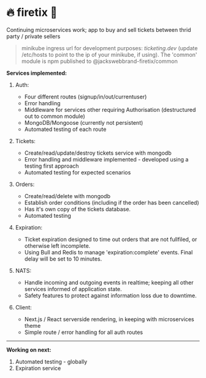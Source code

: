 # 🔥 firetix 🎫

Continuing microservices work; app to buy and sell tickets between thrid party / private sellers

> minikube ingress url for development purposes: _ticketing.dev_ (update /etc/hosts to point to the ip of your minikube, if using).
> The 'common' module is npm published to @jackswebbrand-firetix/common

**Services implemented:**

1. Auth:

   - Four different routes (signup/in/out/currentuser)
   - Error handling
   - Middleware for services other requiring Authorisation (destructured out to common module)
   - MongoDB/Mongoose (currently not persistent)
   - Automated testing of each route

2. Tickets:

   - Create/read/update/destroy tickets service with mongodb
   - Error handling and middleware implemented - developed using a testing first approach
   - Automated testing for expected scenarios

3. Orders:

   - Create/read/delete with mongodb
   - Establish order conditions (including if the order has been cancelled)
   - Has it's own copy of the tickets database.
   - Automated testing

4. Expiration:

   - Ticket expiration designed to time out orders that are not fullfiled, or otherwise left incomplete.
   - Using Bull and Redis to manage 'expiration:complete' events. Final delay will be set to 10 minutes.

5. NATS:

   - Handle incoming and outgoing events in realtime; keeping all other services informed of application state.
   - Safety features to protect against information loss due to downtime.

6. Client:

   - Next.js / React serverside rendering, in keeping with microservices theme
   - Simple route / error handling for all auth routes

---

**Working on next:**

1. Automated testing - globally
2. Expiration service

